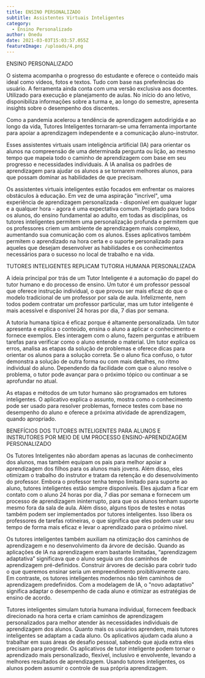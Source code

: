 ```yaml
---
title: ENSINO PERSONALIZADO
subtitle: Assistentes Virtuais Inteligentes
category:
  - Ensino Personalizado
author: Onedu
date: 2021-03-03T15:03:57.055Z
featureImage: /uploads/4.png
---
```



ENSINO PERSONALIZADO

O sistema acompanha o progresso do estudante e oferece o conteúdo mais ideal como vídeos, fotos e textos. Tudo com base nas preferências do usuário. A ferramenta ainda conta com uma versão exclusiva aos docentes. Utilizado para execução e planejamento de aulas. No início do ano letivo, disponibiliza informações sobre a turma e, ao longo do semestre, apresenta insights sobre o desempenho dos discentes.

Como a pandemia acelerou a tendência de aprendizagem autodirigida e ao longo da vida, Tutores Inteligentes tornaram-se uma ferramenta importante para apoiar a aprendizagem independente e a comunicação aluno-instrutor.

Esses assistentes virtuais usam inteligência artificial (IA) para orientar os alunos na compreensão de uma determinada pergunta ou lição, ao mesmo tempo que mapeia todo o caminho de aprendizagem com base em seu progresso e necessidades individuais. A IA analisa os padrões de aprendizagem para ajudar os alunos a se tornarem melhores alunos, para que possam dominar as habilidades de que precisam.

Os assistentes virtuais inteligentes estão focados em enfrentar os maiores obstáculos à educação. Em vez de uma aspiração "incrível", uma experiência de aprendizagem personalizada - disponível em qualquer lugar e a qualquer hora - agora é uma expectativa comum. Projetado para todos os alunos, do ensino fundamental ao adulto, em todas as disciplinas, os tutores inteligentes permitem uma personalização profunda e permitem que os professores criem um ambiente de aprendizagem mais complexo, aumentando sua comunicação com os alunos. Esses aplicativos também permitem o aprendizado na hora certa e o suporte personalizado para aqueles que desejam desenvolver as habilidades e os conhecimentos necessários para o sucesso no local de trabalho e na vida. 

TUTORES INTELIGENTES REPLICAM TUTORIA HUMANA PERSONALIZADA

A ideia principal por trás de um Tutor Inteligente é a automação do papel do tutor humano e do processo de ensino. Um tutor é um professor pessoal que oferece instrução individual, o que provou ser mais eficaz do que o modelo tradicional de um professor por sala de aula. Infelizmente, nem todos podem contratar um professor particular, mas um tutor inteligente é mais acessível e disponível 24 horas por dia, 7 dias por semana.

A tutoria humana típica é eficaz porque é altamente personalizada. Um tutor apresenta e explica o conteúdo, ensina o aluno a aplicar o conhecimento e fornece exemplos. Eles interagem com o aluno, fazem perguntas e atribuem tarefas para verificar como o aluno entende o material. Um tutor explica os erros, analisa as etapas da solução de problemas e oferece dicas para orientar os alunos para a solução correta. Se o aluno fica confuso, o tutor demonstra a solução de outra forma ou com mais detalhes, no ritmo individual do aluno. Dependendo da facilidade com que o aluno resolve o problema, o tutor pode avançar para o próximo tópico ou continuar a se aprofundar no atual.

As etapas e métodos de um tutor humano são programados em tutores inteligentes. O aplicativo explica o assunto, mostra como o conhecimento pode ser usado para resolver problemas, fornece testes com base no desempenho do aluno e oferece a próxima atividade de aprendizagem, quando apropriado.

BENEFÍCIOS DOS TUTORES INTELIGENTES PARA ALUNOS E INSTRUTORES POR MEIO DE UM PROCESSO ENSINO-APRENDIZAGEM PERSONALIZADO

Os Tutores Inteligentes não abordam apenas as lacunas de conhecimento dos alunos, mas também equipam os pais para melhor apoiar a aprendizagem dos filhos para os alunos mais jovens. Além disso, eles otimizam o trabalho do instrutor e tratam da retenção e do desenvolvimento do professor. Embora o professor tenha tempo limitado para suporte ao aluno, tutores inteligentes estão sempre disponíveis. Eles ajudam a ficar em contato com o aluno 24 horas por dia, 7 dias por semana e fornecem um processo de aprendizagem ininterrupto, para que os alunos tenham suporte mesmo fora da sala de aula. Além disso, alguns tipos de testes e notas também podem ser implementados por tutores inteligentes. Isso libera os professores de tarefas rotineiras, o que significa que eles podem usar seu tempo de forma mais eficaz e levar o aprendizado para o próximo nível.

Os tutores inteligentes também auxiliam na otimização dos caminhos de aprendizagem e no desenvolvimento da árvore de decisão. Quando as aplicações de IA na aprendizagem eram bastante limitadas, “aprendizagem adaptativa” significava que o aluno seguia um dos caminhos de aprendizagem pré-definidos. Construir árvores de decisão para cobrir tudo o que queremos ensinar seria um empreendimento proibitivamente caro. Em contraste, os tutores inteligentes modernos não têm caminhos de aprendizagem predefinidos. Com a modelagem de IA, o "novo adaptativo" significa adaptar o desempenho de cada aluno e otimizar as estratégias de ensino de acordo.

Tutores inteligentes simulam tutoria humana individual, fornecem feedback direcionado na hora certa e criam caminhos de aprendizagem personalizados para melhor atender às necessidades individuais de aprendizagem dos alunos. Quanto mais os usuários aprendem, mais tutores inteligentes se adaptam a cada aluno. Os aplicativos ajudam cada aluno a trabalhar em suas áreas de desafio pessoal, sabendo que ajuda extra eles precisam para progredir. Os aplicativos de tutor inteligente podem tornar o aprendizado mais personalizado, flexível, inclusivo e envolvente, levando a melhores resultados de aprendizagem. Usando tutores inteligentes, os alunos podem assumir o controle de sua própria aprendizagem.